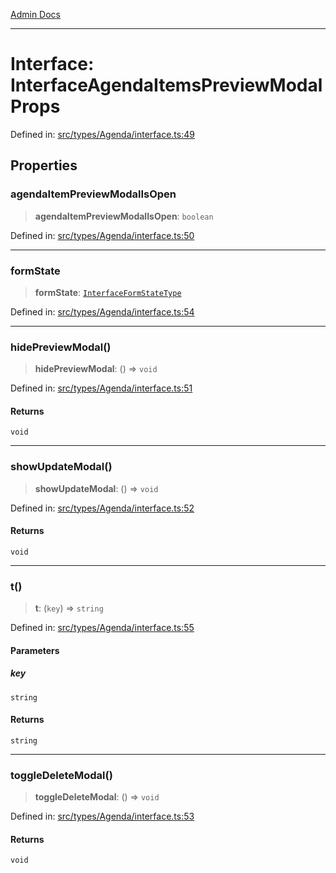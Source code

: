 [Admin Docs](/)

***

# Interface: InterfaceAgendaItemsPreviewModalProps

Defined in: [src/types/Agenda/interface.ts:49](https://github.com/PalisadoesFoundation/talawa-admin/blob/main/src/types/Agenda/interface.ts#L49)

## Properties

### agendaItemPreviewModalIsOpen

> **agendaItemPreviewModalIsOpen**: `boolean`

Defined in: [src/types/Agenda/interface.ts:50](https://github.com/PalisadoesFoundation/talawa-admin/blob/main/src/types/Agenda/interface.ts#L50)

***

### formState

> **formState**: [`InterfaceFormStateType`](InterfaceFormStateType.md)

Defined in: [src/types/Agenda/interface.ts:54](https://github.com/PalisadoesFoundation/talawa-admin/blob/main/src/types/Agenda/interface.ts#L54)

***

### hidePreviewModal()

> **hidePreviewModal**: () => `void`

Defined in: [src/types/Agenda/interface.ts:51](https://github.com/PalisadoesFoundation/talawa-admin/blob/main/src/types/Agenda/interface.ts#L51)

#### Returns

`void`

***

### showUpdateModal()

> **showUpdateModal**: () => `void`

Defined in: [src/types/Agenda/interface.ts:52](https://github.com/PalisadoesFoundation/talawa-admin/blob/main/src/types/Agenda/interface.ts#L52)

#### Returns

`void`

***

### t()

> **t**: (`key`) => `string`

Defined in: [src/types/Agenda/interface.ts:55](https://github.com/PalisadoesFoundation/talawa-admin/blob/main/src/types/Agenda/interface.ts#L55)

#### Parameters

##### key

`string`

#### Returns

`string`

***

### toggleDeleteModal()

> **toggleDeleteModal**: () => `void`

Defined in: [src/types/Agenda/interface.ts:53](https://github.com/PalisadoesFoundation/talawa-admin/blob/main/src/types/Agenda/interface.ts#L53)

#### Returns

`void`
